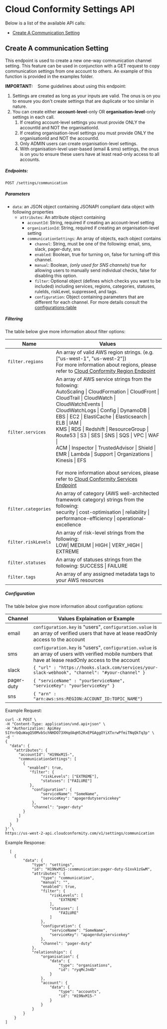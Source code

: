 # Cloud Conformity Settings API

Below is a list of the available API calls:

- [Create A Communication Setting](#create-a-communication-setting)

## Create A communication Setting
This endpoint is used to create a new one-way communication channel setting.
This feature can be used in conjunction with a GET request to copy communication settings from one account to others. An example of this function is provided in the examples folder.

**IMPORTANT:**
&nbsp;&nbsp;&nbsp;Some guidelines about using this endpoint:
1. Settings are created as long as your inputs are valid. The onus is on you to ensure you don't create settings that are duplicate or too similar in nature.
2. You can create either **account-level**-only OR **organisation-level**-only settings in each call.
    1. If creating account-level settings you must provide ONLY the accountId and NOT the organisationId.
    2. If creating organisation-level settings you must provide ONLY the organisationId and NOT the accountId.
    3. Only ADMIN users can create organisation-level settings.
    4. With organisation-level user-based (email & sms) settings, the onus is on you to ensure these users have at least read-only access to all accounts.

##### Endpoints:

`POST /settings/communication`

##### Parameters
- `data`: an JSON object containing JSONAPI compliant data object with following properties
  - `attributes`: An attribute object containing
    - `accountId`: String, required if creating an account-level setting
    - `organisationId`: String, required if creating an organisation-level setting
    - `communicationSettings`: An array of objects, each object contains
      - `channel`: String, must be one of the following: email, sms, slack, pager-duty, sns
      - `enabled`: Boolean, true for turning on, false for turning off this channel.
      - `manual`: Boolean, *(only used for SNS channels)* true for allowing users to manually send individual checks, false for disabling this option.
      - `filter`: Optional object (defines which checks you want to be included) including services, regions, categories, statuses, ruleIds, riskLevel, suppressed, and tags.
      - `configuration`: Object containing parameters that are different for each channel. For more details consult the [configurations-table](#configuration)


##### Filtering
The table below give more information about filter options:

| Name  | Values |
| ------------- | ------------- |
| `filter.regions`  | An array of valid AWS region strings. (e.g. ["us-west-1", "us-west-2"])<br /> For more information about regions, please refer to [Cloud Conformity Region Endpoint](https://us-west-2.cloudconformity.com/v1/regions) |
| `filter.services`  | An array of AWS service strings from the following: <br /> AutoScaling \| CloudFormation \| CloudFront \| CloudTrail \| CloudWatch \| CloudWatchEvents \|<br />CloudWatchLogs \| Config \| DynamoDB \| EBS \| EC2 \| ElastiCache \| Elasticsearch \| ELB \| IAM \|<br />KMS \| RDS \| Redshift \| ResourceGroup \| Route53 \| S3 \| SES \| SNS \| SQS \| VPC \| WAF \|<br />ACM \| Inspector \| TrustedAdvisor \| Shield \| EMR \| Lambda \| Support \| Organizations \|<br />Kinesis \| EFS<br /><br />For more information about services, please refer to [Cloud Conformity Services Endpoint](https://us-west-2.cloudconformity.com/v1/services) |
| `filter.categories`  | An array of category (AWS well-architected framework category) strings from the following:<br /> security \| cost-optimisation \| reliability \| performance-efficiency  \| operational-excellence <br />|
| `filter.riskLevels`  | An array of risk-level strings from the following: <br /> LOW\| MEDIUM \| HIGH \| VERY_HIGH \| EXTREME |
| `filter.statuses`  | An array of statuses strings from the following: SUCCESS \| FAILURE |
| `filter.tags`  | An array of any assigned metadata tags to your AWS resources |



##### Configuration
The table below give more information about configuration options:

| Channel  | Values Explaination or Example |
| ------------- | ------------- |
| email  | `configuration.key` is "users", `configuration.value` is an array of verified users that have at lease readOnly access to the account|
| sms  | `configuration.key` is "users", `configuration.value` is an array of users with verified mobile numbers that have at lease readOnly access to the account|
| slack  | `{ "url" : "https://hooks.slack.com/services/your-slack-webhook", "channel": "#your-channel" }`  |
| pager-duty  |   `{ "serviceName" : "yourServiceName", "serviceKey": "yourServiceKey" }` |
| sns  |  `{ "arn" : "arn:aws:sns:REGION:ACCOUNT_ID:TOPIC_NAME"}`  |

Example Request:

```
curl -X POST \
-H "Content-Type: application/vnd.api+json" \
-H "Authorization: ApiKey S1YnrbQuWagQS0MvbSchNHDO73XHqdAqH52RxEPGAggOYiXTxrwPfmiTNqQkTq3p" \
-d '
{
  "data": {
    "attributes": {
      "accountId": "H19NxM15-",
      "communicationSettings": [
        {
          "enabled": true,
           "filter": {
                "riskLevels": ["EXTREME"],
                "statuses": ["FAILURE"]
           },
            "configuration": {
                "serviceName": "SomeName",
                "serviceKey": "apagerdutyservicekey"
            },
            "channel": "pager-duty"
        }
      ]
     }
  }
}' \
https://us-west-2-api.cloudconformity.com/v1/settings/communication
```
Example Response:

```
  [
    {
        "data": {
            "type": "settings",
            "id": "H19NxM15-:communication:pager-duty-S1xvk1zGwM",
            "attributes": {
                "type": "communication",
                "manual": "",
                "enabled": true,
                "filter": {
                    "riskLevels": [
                        "EXTREME"
                    ],
                    "statuses": [
                        "FAILURE"
                    ]
                },
                "configuration": {
                    "serviceName": "SomeName",
                    "serviceKey": "apagerdutyservicekey"
                },
                "channel": "pager-duty"
            },
            "relationships": {
                "organisation": {
                    "data": {
                        "type": "organisations",
                        "id": "ryqMcJn4b"
                    }
                },
                "account": {
                    "data": {
                        "type": "accounts",
                        "id": "H19NxM15-"
                    }
                }
            }
        }
    }
]
```
